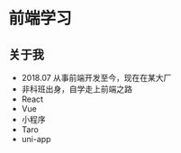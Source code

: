 # 前端学习

## 关于我

- 2018.07 从事前端开发至今，现在在某大厂
- 非科班出身，自学走上前端之路
- React
- Vue
- 小程序
- Taro
- uni-app


## 
